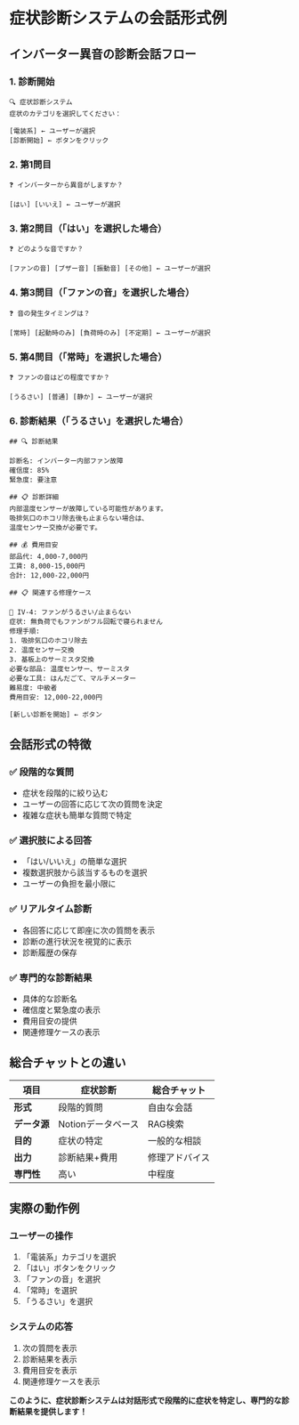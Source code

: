 # 症状診断システムの会話形式例

## インバーター異音の診断会話フロー

### 1. 診断開始
```
🔍 症状診断システム
症状のカテゴリを選択してください：

[電装系] ← ユーザーが選択
[診断開始] ← ボタンをクリック
```

### 2. 第1問目
```
❓ インバーターから異音がしますか？

[はい] [いいえ] ← ユーザーが選択
```

### 3. 第2問目（「はい」を選択した場合）
```
❓ どのような音ですか？

[ファンの音] [ブザー音] [振動音] [その他] ← ユーザーが選択
```

### 4. 第3問目（「ファンの音」を選択した場合）
```
❓ 音の発生タイミングは？

[常時] [起動時のみ] [負荷時のみ] [不定期] ← ユーザーが選択
```

### 5. 第4問目（「常時」を選択した場合）
```
❓ ファンの音はどの程度ですか？

[うるさい] [普通] [静か] ← ユーザーが選択
```

### 6. 診断結果（「うるさい」を選択した場合）
```
## 🔍 診断結果

診断名: インバーター内部ファン故障
確信度: 85%
緊急度: 要注意

## 📋 診断詳細
内部温度センサーが故障している可能性があります。
吸排気口のホコリ除去後も止まらない場合は、
温度センサー交換が必要です。

## 💰 費用目安
部品代: 4,000-7,000円
工賃: 8,000-15,000円
合計: 12,000-22,000円

## 📋 関連する修理ケース

🔧 IV-4: ファンがうるさい/止まらない
症状: 無負荷でもファンがフル回転で寝られません
修理手順: 
1. 吸排気口のホコリ除去
2. 温度センサー交換
3. 基板上のサーミスタ交換
必要な部品: 温度センサー、サーミスタ
必要な工具: はんだごて、マルチメーター
難易度: 中級者
費用目安: 12,000-22,000円

[新しい診断を開始] ← ボタン
```

## 会話形式の特徴

### ✅ **段階的な質問**
- 症状を段階的に絞り込む
- ユーザーの回答に応じて次の質問を決定
- 複雑な症状も簡単な質問で特定

### ✅ **選択肢による回答**
- 「はい/いいえ」の簡単な選択
- 複数選択肢から該当するものを選択
- ユーザーの負担を最小限に

### ✅ **リアルタイム診断**
- 各回答に応じて即座に次の質問を表示
- 診断の進行状況を視覚的に表示
- 診断履歴の保存

### ✅ **専門的な診断結果**
- 具体的な診断名
- 確信度と緊急度の表示
- 費用目安の提供
- 関連修理ケースの表示

## 総合チャットとの違い

| 項目 | 症状診断 | 総合チャット |
|------|----------|--------------|
| **形式** | 段階的質問 | 自由な会話 |
| **データ源** | Notionデータベース | RAG検索 |
| **目的** | 症状の特定 | 一般的な相談 |
| **出力** | 診断結果+費用 | 修理アドバイス |
| **専門性** | 高い | 中程度 |

## 実際の動作例

### ユーザーの操作
1. 「電装系」カテゴリを選択
2. 「はい」ボタンをクリック
3. 「ファンの音」を選択
4. 「常時」を選択
5. 「うるさい」を選択

### システムの応答
1. 次の質問を表示
2. 診断結果を表示
3. 費用目安を表示
4. 関連修理ケースを表示

**このように、症状診断システムは対話形式で段階的に症状を特定し、専門的な診断結果を提供します！**
